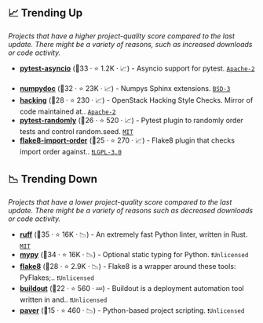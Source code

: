 ## 📈 Trending Up

_Projects that have a higher project-quality score compared to the last update. There might be a variety of reasons, such as increased downloads or code activity._

- <b><a href="https://github.com/pytest-dev/pytest-asyncio">pytest-asyncio</a></b> (🥈33 ·  ⭐ 1.2K · 📈) - Asyncio support for pytest. <code><a href="http://bit.ly/3nYMfla">Apache-2</a></code> <code><img src="https://docs.pytest.org/en/stable/_static/favicon.png" style="display:inline;" width="13" height="13"></code>
- <b><a href="https://github.com/numpy/numpydoc">numpydoc</a></b> (🥈32 ·  ⭐ 23K · 📈) - Numpys Sphinx extensions. <code><a href="http://bit.ly/3aKzpTv">BSD-3</a></code> <code><img src="https://www.sphinx-doc.org/en/master/_static/favicon.svg" style="display:inline;" width="13" height="13"></code>
- <b><a href="https://github.com/openstack/hacking">hacking</a></b> (🥈28 ·  ⭐ 230 · 📈) - OpenStack Hacking Style Checks. Mirror of code maintained at.. <code><a href="http://bit.ly/3nYMfla">Apache-2</a></code> <code><img src="https://cdn.iconscout.com/icon/free/png-256/8-eight-digital-number-numerical-numbers-36025.png" style="display:inline;" width="13" height="13"></code>
- <b><a href="https://github.com/pytest-dev/pytest-randomly">pytest-randomly</a></b> (🥉26 ·  ⭐ 520 · 📈) - Pytest plugin to randomly order tests and control random.seed. <code><a href="http://bit.ly/34MBwT8">MIT</a></code>
- <b><a href="https://github.com/PyCQA/flake8-import-order">flake8-import-order</a></b> (🥉25 ·  ⭐ 270 · 📈) - Flake8 plugin that checks import order against.. <code><a href="http://bit.ly/37RvQcA">❗️LGPL-3.0</a></code> <code><img src="https://cdn.iconscout.com/icon/free/png-256/8-eight-digital-number-numerical-numbers-36025.png" style="display:inline;" width="13" height="13"></code>

## 📉 Trending Down

_Projects that have a lower project-quality score compared to the last update. There might be a variety of reasons such as decreased downloads or code activity._

- <b><a href="https://github.com/astral-sh/ruff">ruff</a></b> (🥇35 ·  ⭐ 16K · 📉) - An extremely fast Python linter, written in Rust. <code><a href="http://bit.ly/34MBwT8">MIT</a></code>
- <b><a href="https://github.com/python/mypy">mypy</a></b> (🥈34 ·  ⭐ 16K · 📉) - Optional static typing for Python. <code>❗Unlicensed</code>
- <b><a href="https://github.com/PyCQA/flake8">flake8</a></b> (🥈28 ·  ⭐ 2.9K · 📉) - Flake8 is a wrapper around these tools: PyFlakes;.. <code>❗Unlicensed</code>
- <b><a href="https://github.com/buildout/buildout">buildout</a></b> (🥉22 ·  ⭐ 560 · 💤) - Buildout is a deployment automation tool written in and.. <code>❗Unlicensed</code>
- <b><a href="https://github.com/paver/paver">paver</a></b> (🥉15 ·  ⭐ 460 · 📉) - Python-based project scripting. <code>❗Unlicensed</code>


